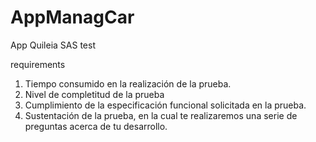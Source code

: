 # AppManagCar
App Quileia SAS test

requirements 

1. Tiempo consumido en la realización de la prueba.
2. Nivel de completitud de la prueba
3. Cumplimiento de la especificación funcional solicitada en la prueba.
4. Sustentación de la prueba, en la cual te realizaremos una serie de preguntas acerca de tu desarrollo.
